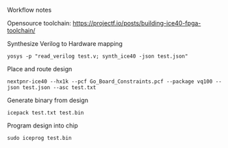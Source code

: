 Workflow notes

Opensource toolchain: https://projectf.io/posts/building-ice40-fpga-toolchain/

Synthesize Verilog to Hardware mapping  
```
yosys -p "read_verilog test.v; synth_ice40 -json test.json"
```

Place and route design  
```
nextpnr-ice40 --hx1k --pcf Go_Board_Constraints.pcf --package vq100 --json test.json --asc test.txt
```

Generate binary from design  
```
icepack test.txt test.bin
```

Program design into chip  
```
sudo iceprog test.bin
```
